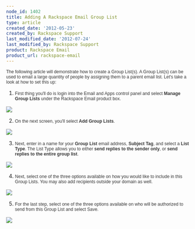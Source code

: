 ```yaml
---
node_id: 1402
title: Adding A Rackspace Email Group List
type: article
created_date: '2012-05-23'
created_by: Rackspace Support
last_modified_date: '2012-07-24'
last_modified_by: Rackspace Support
product: Rackspace Email
product_url: rackspace-email
---
```


<div>

<span style="color: #333333;"><span style="font-size: 12px;"><span
style="font-family: tahoma,geneva,sans-serif;">The following article
will demonstrate how to create a Group List(s). A Group List(s) can be
used to email a large quantity of people by assigning them to a parent
email list. Let's take a look at how to set this
up:</span></span></span>

</div>

<div>



</div>

1.  <div>

    <span style="color: #333333;"><span style="font-size: 12px;"><span
    style="font-family: tahoma,geneva,sans-serif;">First thing you'll do
    is login into the Email and Apps control panel and select **Manage
    Group Lists** under the Rackspace Email
    product box.</span></span></span>

    </div>

<div>

![](http://c15053791.r91.cf2.rackcdn.com/1.png)

</div>

<div>



</div>

<div>



</div>

2.  <div>

    <span style="color: #333333;"><span style="font-size: 12px;"><span
    style="font-family: tahoma,geneva,sans-serif;">On the next screen,
    you'll select **Add Group Lists**.</span></span></span>

    </div>

![](http://c15053791.r91.cf2.rackcdn.com/2.png)



3.  <div>

    <span style="color: #333333;"><span style="font-size: 12px;"><span
    style="font-family: tahoma,geneva,sans-serif;">Next, enter in a name
    for your **Group List** email address, **Subject Tag**, and select a
    **List Type**. The List Type allows you to either **send replies to
    the sender only**, or **send replies to the entire group
    list**.</span></span></span>

    </div>

![](http://c15053791.r91.cf2.rackcdn.com/3.png)



4.  <div>

    <span style="color: #333333;"><span style="font-size: 12px;"><span
    style="font-family: tahoma,geneva,sans-serif;">Next, select one of
    the three options available on how you would like to include in this
    Group Lists. You may also add recipients outside your domain
    as well.</span></span></span>

    </div>

![](http://c15053791.r91.cf2.rackcdn.com/4.png)



5.  <div>

    <span style="color: #333333;"><span style="font-size: 12px;"><span
    style="font-family: tahoma,geneva,sans-serif;">For the last step,
    select one of the three options available on who will be authorized
    to send from this Group List and select Save.</span></span></span>

    </div>

![](http://c15053791.r91.cf2.rackcdn.com/5.png)

